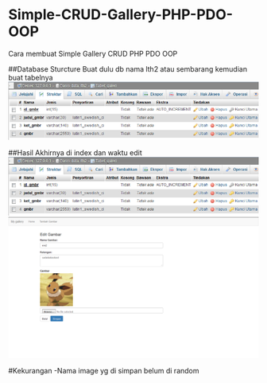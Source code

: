 # Simple-CRUD-Gallery-PHP-PDO-OOP
Cara membuat Simple Gallery CRUD PHP PDO OOP

##Database Sturcture
Buat dulu db nama lth2 atau sembarang 
kemudian buat tabelnya
![ssdb](https://raw.githubusercontent.com/odiliohafidh/Simple-CRUD-Gallery-PHP-PDO-OOP/master/ss/ss_db.png "Database SS")

##Hasil Akhirnya di index dan waktu edit
![ssindex1](https://raw.githubusercontent.com/odiliohafidh/Simple-CRUD-Gallery-PHP-PDO-OOP/master/ss/ss_db.png "SS index1")
![ssindex2](https://raw.githubusercontent.com/odiliohafidh/Simple-CRUD-Gallery-PHP-PDO-OOP/master/ss/ss_index2.png "SS index2")


#Kekurangan
-Nama image yg di simpan belum di random
